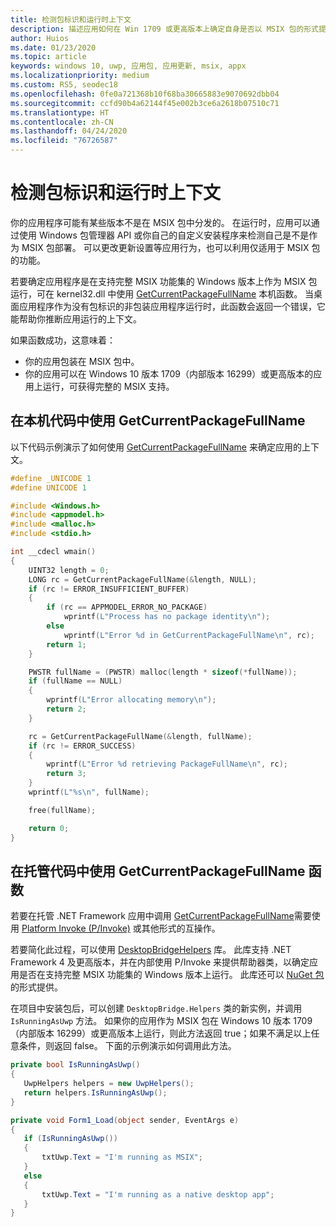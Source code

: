 ```yaml
---
title: 检测包标识和运行时上下文
description: 描述应用如何在 Win 1709 或更高版本上确定自身是否以 MSIX 包的形式提供。
author: Huios
ms.date: 01/23/2020
ms.topic: article
keywords: windows 10, uwp, 应用包, 应用更新, msix, appx
ms.localizationpriority: medium
ms.custom: RS5, seodec18
ms.openlocfilehash: 0fe0a721368b10f68ba30665883e9070692dbb04
ms.sourcegitcommit: ccfd90b4a62144f45e002b3ce6a2618b07510c71
ms.translationtype: HT
ms.contentlocale: zh-CN
ms.lasthandoff: 04/24/2020
ms.locfileid: "76726587"
---
```

# <a name="detect-package-identity-and-runtime-context"></a>检测包标识和运行时上下文

你的应用程序可能有某些版本不是在 MSIX 包中分发的。 在运行时，应用可以通过使用 Windows 包管理器 API 或你自己的自定义安装程序来检测自己是不是作为 MSIX 包部署。 可以更改更新设置等应用行为，也可以利用仅适用于 MSIX 包的功能。

若要确定应用程序是在支持完整 MSIX 功能集的 Windows 版本上作为 MSIX 包运行，可在 kernel32.dll 中使用 [GetCurrentPackageFullName](https://msdn.microsoft.com/library/windows/desktop/hh446599(v=vs.85).aspx) 本机函数。 当桌面应用程序作为没有包标识的非包装应用程序运行时，此函数会返回一个错误，它能帮助你推断应用运行的上下文。

如果函数成功，这意味着：

* 你的应用包装在 MSIX 包中。
* 你的应用可以在 Windows 10 版本 1709（内部版本 16299）或更高版本的应用上运行，可获得完整的 MSIX 支持。

## <a name="use-getcurrentpackagefullname-in-native-code"></a>在本机代码中使用 GetCurrentPackageFullName

以下代码示例演示了如何使用 [GetCurrentPackageFullName](https://msdn.microsoft.com/library/windows/desktop/hh446599(v=vs.85).aspx) 来确定应用的上下文。

```cpp
#define _UNICODE 1
#define UNICODE 1

#include <Windows.h>
#include <appmodel.h>
#include <malloc.h>
#include <stdio.h>

int __cdecl wmain()
{
    UINT32 length = 0;
    LONG rc = GetCurrentPackageFullName(&length, NULL);
    if (rc != ERROR_INSUFFICIENT_BUFFER)
    {
        if (rc == APPMODEL_ERROR_NO_PACKAGE)
            wprintf(L"Process has no package identity\n");
        else
            wprintf(L"Error %d in GetCurrentPackageFullName\n", rc);
        return 1;
    }

    PWSTR fullName = (PWSTR) malloc(length * sizeof(*fullName));
    if (fullName == NULL)
    {
        wprintf(L"Error allocating memory\n");
        return 2;
    }

    rc = GetCurrentPackageFullName(&length, fullName);
    if (rc != ERROR_SUCCESS)
    {
        wprintf(L"Error %d retrieving PackageFullName\n", rc);
        return 3;
    }
    wprintf(L"%s\n", fullName);

    free(fullName);

    return 0;
}
```

## <a name="use-getcurrentpackagefullname-function-in-managed-code"></a>在托管代码中使用 GetCurrentPackageFullName 函数

若要在托管 .NET Framework 应用中调用 [GetCurrentPackageFullName](https://msdn.microsoft.com/library/windows/desktop/hh446599(v=vs.85).aspx)需要使用 [Platform Invoke (P/Invoke)](https://docs.microsoft.com/dotnet/standard/native-interop/pinvoke) 或其他形式的互操作。

若要简化此过程，可以使用 [DesktopBridgeHelpers](https://github.com/qmatteoq/DesktopBridgeHelpers/) 库。 此库支持 .NET Framework 4 及更高版本，并在内部使用 P/Invoke 来提供帮助器类，以确定应用是否在支持完整 MSIX 功能集的 Windows 版本上运行。 此库还可以 [NuGet 包](https://www.nuget.org/packages/DesktopBridge.Helpers/)的形式提供。

在项目中安装包后，可以创建 `DesktopBridge.Helpers` 类的新实例，并调用 `IsRunningAsUwp` 方法。 如果你的应用作为 MSIX 包在 Windows 10 版本 1709（内部版本 16299）或更高版本上运行，则此方法返回 true；如果不满足以上任意条件，则返回 false。 下面的示例演示如何调用此方法。

```csharp
private bool IsRunningAsUwp()
{
   UwpHelpers helpers = new UwpHelpers();
   return helpers.IsRunningAsUwp();
}

private void Form1_Load(object sender, EventArgs e)
{
   if (IsRunningAsUwp())
   {
       txtUwp.Text = "I'm running as MSIX";
   }
   else
   {
       txtUwp.Text = "I'm running as a native desktop app";
   }
}
```
